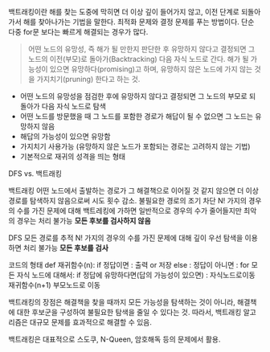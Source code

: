 
백트래킹이란 해를 찾는 도중에 막히면 더 이상 깊이 들어가지 않고, 이전 단계로 되돌아가서 해를 찾아나가는 기법을 말한다. 
최적화 문제와 결정 문제를 푸는 방법이다. 단순 다중 for문 보다는 빠르게 해결되는 경우가 많다.
> 어떤 노드의 유망성, 즉 해가 될 만한지 판단한 후 유망하지 않다고 결정되면 그 노드의 이전(부모)로 돌아가(Backtracking) 다음 자식 노드로 간다.
해가 될 가능성이 있으면 유망하다(promising)고 하며, 유망하지 않은 노드에 가지 않는 것을 가지치기(pruning) 한다고 하는 것.

- 어떤 노드의 유망성을 점검한 후에 유망하지 않다고 결정되면 그 노드의 부모로 되돌아가 다음 자식 노드로 탐색
- 어떤 노드를 방문했을 때 그 노드를 포함한 경로가 해답이 될 수 없으면 그 노드는 유망하지 않음
- 해답의 가능성이 있으면 유망함
- 가지치기 사용가능 (유망하지 않은 노드가 포함되는 경로는 고려하지 않는 기법)
- 기본적으로 재귀의 성격을 띄는 형태


DFS vs. 백트래킹

백트래킹
어떤 노드에서 출발하는 경로가 그 해결책으로 이어질 것 같지 않으면 더 이상 경로를 탐색하지 않음으로써 시도 횟수 감소.
불필요한 경로의 조기 차단
N! 가지의 경우의 수를 가진 문제에 대해 백트레킹에 가하면 일반적으로 경우의 수가 줄어들지만 최악의 경우는 처리 불가능
**모든 후보를 검사하지 않음**


DFS
모든 경로를 추적
N! 가지의 경우의 수를 가진 문제에 대해 깊이 우선 탐색을 이용하면 처리 불가능
**모든 후보를 검사**



코드의 형태
def 재귀함수(n):
	if 정답이면 :
		출력 or 저장
	else : 정답이 아니면 :
		for 모든 자식 노드에 대해서:
			if 정답에 유망하다면(답의 가능성이 있으면) :
				자식노드로이동
				재귀함수(n+1)
				부모노드로 이동


백트래킹의 장점은 해결책을 찾을 때까지 모든 가능성을 탐색하는 것이 아니라, 해결책에 대한 후보군을 구성하여 불필요한 탐색을 줄일 수 있다는 것. 따라서, 백트래킹 알고리즘은 대규모 문제를 효과적으로 해결할 수 있음.

백트래킹은 대표적으로 스도쿠, N-Queen, 암호해독 등의 문제에서 활용.
